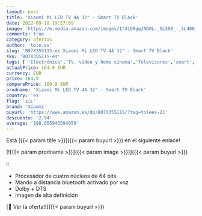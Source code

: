```yaml
---
layout: post
title: 'Xiaomi Mi LED TV 4A 32" - Smart TV Black'
date: 2022-09-18 19:57:09
image: 'https://m.media-amazon.com/images/I/41Q8gqJNQOL._SL500_._SL400_.jpg'
comments: true
category: ofertas
author: 'tole.es'
slug: 'B07X35S11S-es Xiaomi Mi LED TV 4A 32" - Smart TV Black'
sku: 'B07X35S11S-es'
tags: [ 'Electrónica','TV, vídeo y home cinema','Televisores','smart','tv','xiaomi','🇪🇸', ]
actualPrice: 164.9 EUR
currency: EUR
price: 164.9
comparePrice: 169.9 EUR
prodname: 'Xiaomi Mi LED TV 4A 32" - Smart TV Black'
country: 'es'
flag: '🇪🇸'
brand: 'Xiaomi'
buyurl: 'https://www.amazon.es/dp/B07X35S11S/?tag=tolees-21'
descuento: '2.94'
average: '188.055940594059'
---
```


Está [{{< param title >}}]({{< param buyurl >}}) en el siguiente enlace!

[![{{< param prodname >}}]({{< param image >}})]({{< param buyurl >}})

ℹ️:

- Procesador de cuatro núcleos de 64 bits
- Mando a distancia bluetooth activado por voz
- Dolby + DTS
- Imagen de alta definición

[🛒 Ver la oferta!!]({{< param buyurl >}})
